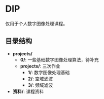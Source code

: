 # DIP

仅用于个人数字图像处理课程。

## 目录结构

- **projects/**
    - **0/**: 一些基础数字图像处理算法，待补充
    - **projects/**: 三次作业
        - **1/**: 数字图像处理基础
        - **2/**: 空域滤波
        - **3/**: 频域滤波
- **资料/**: 课程资料